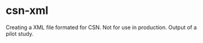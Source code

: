 # csn-xml

Creating a XML file formated for CSN. Not for use in production. Output of a pilot study.
